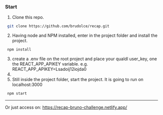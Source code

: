 ### Start

1. Clone this repo.
```bash
 git clone https://github.com/brudolce/recap.git
```
2. Having node and NPM installed, enter in the project folder and install the project.
```bash
 npm install
```
3. create a .env file on the root project and place your qualdl user_key, one the REACT_APP_APIKEY variable. e.g. REACT_APP_APIKEY=Lsadoij12iojda0
4. 
5. Still inside the project folder, start the project. It is going to run on localhost:3000
```bash
 npm start
```
----
Or just access on:
https://recap-bruno-challenge.netlify.app/
